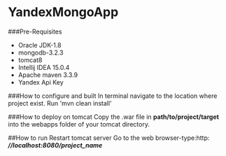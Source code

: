 # YandexMongoApp

###Pre-Requisites
- Oracle JDK-1.8
- mongodb-3.2.3
- tomcat8
- Intellij IDEA 15.0.4
- Apache maven 3.3.9
- Yandex Api Key

###How to configure and built
In terminal navigate to the location where project exist.
Run 'mvn clean install'

###How to deploy on tomcat
Copy the .war file in **path/to/project/target** into the webapps folder of your tomcat directory. 

##How to run
Restart tomcat server
Go to the web browser-type:http:     *__//localhost:8080/project_name__*
